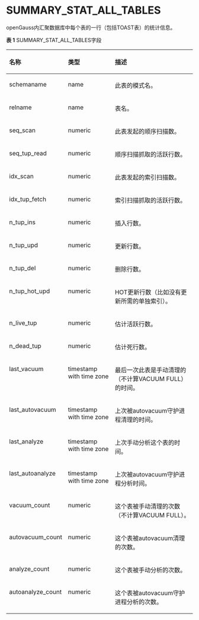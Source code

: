 # SUMMARY\_STAT\_ALL\_TABLES<a name="ZH-CN_TOPIC_0245374693"></a>

openGauss内汇聚数据库中每个表的一行（包括TOAST表）的统计信息。

**表 1**  SUMMARY\_STAT\_ALL\_TABLES字段

<a name="zh-cn_topic_0237122589_table94001310104614"></a>
<table><thead align="left"><tr id="zh-cn_topic_0237122589_row1761211108466"><th class="cellrowborder" valign="top" width="23.05%" id="mcps1.2.4.1.1"><p id="zh-cn_topic_0237122589_p26121310184610"><a name="zh-cn_topic_0237122589_p26121310184610"></a><a name="zh-cn_topic_0237122589_p26121310184610"></a><strong id="zh-cn_topic_0237122589_b13612191094610"><a name="zh-cn_topic_0237122589_b13612191094610"></a><a name="zh-cn_topic_0237122589_b13612191094610"></a>名称</strong></p>
</th>
<th class="cellrowborder" valign="top" width="27.04%" id="mcps1.2.4.1.2"><p id="zh-cn_topic_0237122589_p13612151019460"><a name="zh-cn_topic_0237122589_p13612151019460"></a><a name="zh-cn_topic_0237122589_p13612151019460"></a><strong id="zh-cn_topic_0237122589_b116127108468"><a name="zh-cn_topic_0237122589_b116127108468"></a><a name="zh-cn_topic_0237122589_b116127108468"></a>类型</strong></p>
</th>
<th class="cellrowborder" valign="top" width="49.91%" id="mcps1.2.4.1.3"><p id="zh-cn_topic_0237122589_p26120107465"><a name="zh-cn_topic_0237122589_p26120107465"></a><a name="zh-cn_topic_0237122589_p26120107465"></a><strong id="zh-cn_topic_0237122589_b106121110194616"><a name="zh-cn_topic_0237122589_b106121110194616"></a><a name="zh-cn_topic_0237122589_b106121110194616"></a>描述</strong></p>
</th>
</tr>
</thead>
<tbody><tr id="zh-cn_topic_0237122589_row961311084618"><td class="cellrowborder" valign="top" width="23.05%" headers="mcps1.2.4.1.1 "><p id="zh-cn_topic_0237122589_p13613111018467"><a name="zh-cn_topic_0237122589_p13613111018467"></a><a name="zh-cn_topic_0237122589_p13613111018467"></a>schemaname</p>
</td>
<td class="cellrowborder" valign="top" width="27.04%" headers="mcps1.2.4.1.2 "><p id="zh-cn_topic_0237122589_p1761312109467"><a name="zh-cn_topic_0237122589_p1761312109467"></a><a name="zh-cn_topic_0237122589_p1761312109467"></a>name</p>
</td>
<td class="cellrowborder" valign="top" width="49.91%" headers="mcps1.2.4.1.3 "><p id="zh-cn_topic_0237122589_p3613171044616"><a name="zh-cn_topic_0237122589_p3613171044616"></a><a name="zh-cn_topic_0237122589_p3613171044616"></a>此表的模式名。</p>
</td>
</tr>
<tr id="zh-cn_topic_0237122589_row18613710114613"><td class="cellrowborder" valign="top" width="23.05%" headers="mcps1.2.4.1.1 "><p id="zh-cn_topic_0237122589_p16131510144615"><a name="zh-cn_topic_0237122589_p16131510144615"></a><a name="zh-cn_topic_0237122589_p16131510144615"></a>relname</p>
</td>
<td class="cellrowborder" valign="top" width="27.04%" headers="mcps1.2.4.1.2 "><p id="zh-cn_topic_0237122589_p196131310144610"><a name="zh-cn_topic_0237122589_p196131310144610"></a><a name="zh-cn_topic_0237122589_p196131310144610"></a>name</p>
</td>
<td class="cellrowborder" valign="top" width="49.91%" headers="mcps1.2.4.1.3 "><p id="zh-cn_topic_0237122589_p8613191064610"><a name="zh-cn_topic_0237122589_p8613191064610"></a><a name="zh-cn_topic_0237122589_p8613191064610"></a>表名。</p>
</td>
</tr>
<tr id="zh-cn_topic_0237122589_row1361391015466"><td class="cellrowborder" valign="top" width="23.05%" headers="mcps1.2.4.1.1 "><p id="zh-cn_topic_0237122589_p461321014618"><a name="zh-cn_topic_0237122589_p461321014618"></a><a name="zh-cn_topic_0237122589_p461321014618"></a>seq_scan</p>
</td>
<td class="cellrowborder" valign="top" width="27.04%" headers="mcps1.2.4.1.2 "><p id="zh-cn_topic_0237122589_p16141510194612"><a name="zh-cn_topic_0237122589_p16141510194612"></a><a name="zh-cn_topic_0237122589_p16141510194612"></a>numeric</p>
</td>
<td class="cellrowborder" valign="top" width="49.91%" headers="mcps1.2.4.1.3 "><p id="zh-cn_topic_0237122589_p1661419105467"><a name="zh-cn_topic_0237122589_p1661419105467"></a><a name="zh-cn_topic_0237122589_p1661419105467"></a>此表发起的顺序扫描数。</p>
</td>
</tr>
<tr id="zh-cn_topic_0237122589_row8614110124610"><td class="cellrowborder" valign="top" width="23.05%" headers="mcps1.2.4.1.1 "><p id="zh-cn_topic_0237122589_p861771013465"><a name="zh-cn_topic_0237122589_p861771013465"></a><a name="zh-cn_topic_0237122589_p861771013465"></a>seq_tup_read</p>
</td>
<td class="cellrowborder" valign="top" width="27.04%" headers="mcps1.2.4.1.2 "><p id="zh-cn_topic_0237122589_p14617171014613"><a name="zh-cn_topic_0237122589_p14617171014613"></a><a name="zh-cn_topic_0237122589_p14617171014613"></a>numeric</p>
</td>
<td class="cellrowborder" valign="top" width="49.91%" headers="mcps1.2.4.1.3 "><p id="zh-cn_topic_0237122589_p13617131064616"><a name="zh-cn_topic_0237122589_p13617131064616"></a><a name="zh-cn_topic_0237122589_p13617131064616"></a>顺序扫描抓取的活跃行数。</p>
</td>
</tr>
<tr id="zh-cn_topic_0237122589_row961719108463"><td class="cellrowborder" valign="top" width="23.05%" headers="mcps1.2.4.1.1 "><p id="zh-cn_topic_0237122589_p1961713108463"><a name="zh-cn_topic_0237122589_p1961713108463"></a><a name="zh-cn_topic_0237122589_p1961713108463"></a>idx_scan</p>
</td>
<td class="cellrowborder" valign="top" width="27.04%" headers="mcps1.2.4.1.2 "><p id="zh-cn_topic_0237122589_p161701010466"><a name="zh-cn_topic_0237122589_p161701010466"></a><a name="zh-cn_topic_0237122589_p161701010466"></a>numeric</p>
</td>
<td class="cellrowborder" valign="top" width="49.91%" headers="mcps1.2.4.1.3 "><p id="zh-cn_topic_0237122589_p161817102469"><a name="zh-cn_topic_0237122589_p161817102469"></a><a name="zh-cn_topic_0237122589_p161817102469"></a>此表发起的索引扫描数。</p>
</td>
</tr>
<tr id="zh-cn_topic_0237122589_row861851013466"><td class="cellrowborder" valign="top" width="23.05%" headers="mcps1.2.4.1.1 "><p id="zh-cn_topic_0237122589_p4618111084615"><a name="zh-cn_topic_0237122589_p4618111084615"></a><a name="zh-cn_topic_0237122589_p4618111084615"></a>idx_tup_fetch</p>
</td>
<td class="cellrowborder" valign="top" width="27.04%" headers="mcps1.2.4.1.2 "><p id="zh-cn_topic_0237122589_p19618201094611"><a name="zh-cn_topic_0237122589_p19618201094611"></a><a name="zh-cn_topic_0237122589_p19618201094611"></a>numeric</p>
</td>
<td class="cellrowborder" valign="top" width="49.91%" headers="mcps1.2.4.1.3 "><p id="zh-cn_topic_0237122589_p4618161094618"><a name="zh-cn_topic_0237122589_p4618161094618"></a><a name="zh-cn_topic_0237122589_p4618161094618"></a>索引扫描抓取的活跃行数。</p>
</td>
</tr>
<tr id="zh-cn_topic_0237122589_row261881054617"><td class="cellrowborder" valign="top" width="23.05%" headers="mcps1.2.4.1.1 "><p id="zh-cn_topic_0237122589_p1361810107461"><a name="zh-cn_topic_0237122589_p1361810107461"></a><a name="zh-cn_topic_0237122589_p1361810107461"></a>n_tup_ins</p>
</td>
<td class="cellrowborder" valign="top" width="27.04%" headers="mcps1.2.4.1.2 "><p id="zh-cn_topic_0237122589_p1261971074618"><a name="zh-cn_topic_0237122589_p1261971074618"></a><a name="zh-cn_topic_0237122589_p1261971074618"></a>numeric</p>
</td>
<td class="cellrowborder" valign="top" width="49.91%" headers="mcps1.2.4.1.3 "><p id="zh-cn_topic_0237122589_p13619610174612"><a name="zh-cn_topic_0237122589_p13619610174612"></a><a name="zh-cn_topic_0237122589_p13619610174612"></a>插入行数。</p>
</td>
</tr>
<tr id="zh-cn_topic_0237122589_row17619181016463"><td class="cellrowborder" valign="top" width="23.05%" headers="mcps1.2.4.1.1 "><p id="zh-cn_topic_0237122589_p1361911104461"><a name="zh-cn_topic_0237122589_p1361911104461"></a><a name="zh-cn_topic_0237122589_p1361911104461"></a>n_tup_upd</p>
</td>
<td class="cellrowborder" valign="top" width="27.04%" headers="mcps1.2.4.1.2 "><p id="zh-cn_topic_0237122589_p861911018469"><a name="zh-cn_topic_0237122589_p861911018469"></a><a name="zh-cn_topic_0237122589_p861911018469"></a>numeric</p>
</td>
<td class="cellrowborder" valign="top" width="49.91%" headers="mcps1.2.4.1.3 "><p id="zh-cn_topic_0237122589_p5619161004610"><a name="zh-cn_topic_0237122589_p5619161004610"></a><a name="zh-cn_topic_0237122589_p5619161004610"></a>更新行数。</p>
</td>
</tr>
<tr id="zh-cn_topic_0237122589_row7619131015468"><td class="cellrowborder" valign="top" width="23.05%" headers="mcps1.2.4.1.1 "><p id="zh-cn_topic_0237122589_p1961911034614"><a name="zh-cn_topic_0237122589_p1961911034614"></a><a name="zh-cn_topic_0237122589_p1961911034614"></a>n_tup_del</p>
</td>
<td class="cellrowborder" valign="top" width="27.04%" headers="mcps1.2.4.1.2 "><p id="zh-cn_topic_0237122589_p11619141017461"><a name="zh-cn_topic_0237122589_p11619141017461"></a><a name="zh-cn_topic_0237122589_p11619141017461"></a>numeric</p>
</td>
<td class="cellrowborder" valign="top" width="49.91%" headers="mcps1.2.4.1.3 "><p id="zh-cn_topic_0237122589_p136191310174618"><a name="zh-cn_topic_0237122589_p136191310174618"></a><a name="zh-cn_topic_0237122589_p136191310174618"></a>删除行数。</p>
</td>
</tr>
<tr id="zh-cn_topic_0237122589_row5620610144615"><td class="cellrowborder" valign="top" width="23.05%" headers="mcps1.2.4.1.1 "><p id="zh-cn_topic_0237122589_p166201110144619"><a name="zh-cn_topic_0237122589_p166201110144619"></a><a name="zh-cn_topic_0237122589_p166201110144619"></a>n_tup_hot_upd</p>
</td>
<td class="cellrowborder" valign="top" width="27.04%" headers="mcps1.2.4.1.2 "><p id="zh-cn_topic_0237122589_p1962011010466"><a name="zh-cn_topic_0237122589_p1962011010466"></a><a name="zh-cn_topic_0237122589_p1962011010466"></a>numeric</p>
</td>
<td class="cellrowborder" valign="top" width="49.91%" headers="mcps1.2.4.1.3 "><p id="zh-cn_topic_0237122589_p4620210194611"><a name="zh-cn_topic_0237122589_p4620210194611"></a><a name="zh-cn_topic_0237122589_p4620210194611"></a>HOT更新行数（比如没有更新所需的单独索引）。</p>
</td>
</tr>
<tr id="zh-cn_topic_0237122589_row4620410174616"><td class="cellrowborder" valign="top" width="23.05%" headers="mcps1.2.4.1.1 "><p id="zh-cn_topic_0237122589_p126201010174618"><a name="zh-cn_topic_0237122589_p126201010174618"></a><a name="zh-cn_topic_0237122589_p126201010174618"></a>n_live_tup</p>
</td>
<td class="cellrowborder" valign="top" width="27.04%" headers="mcps1.2.4.1.2 "><p id="zh-cn_topic_0237122589_p262041017462"><a name="zh-cn_topic_0237122589_p262041017462"></a><a name="zh-cn_topic_0237122589_p262041017462"></a>numeric</p>
</td>
<td class="cellrowborder" valign="top" width="49.91%" headers="mcps1.2.4.1.3 "><p id="zh-cn_topic_0237122589_p17620111004614"><a name="zh-cn_topic_0237122589_p17620111004614"></a><a name="zh-cn_topic_0237122589_p17620111004614"></a>估计活跃行数。</p>
</td>
</tr>
<tr id="zh-cn_topic_0237122589_row6620171020468"><td class="cellrowborder" valign="top" width="23.05%" headers="mcps1.2.4.1.1 "><p id="zh-cn_topic_0237122589_p17620131016466"><a name="zh-cn_topic_0237122589_p17620131016466"></a><a name="zh-cn_topic_0237122589_p17620131016466"></a>n_dead_tup</p>
</td>
<td class="cellrowborder" valign="top" width="27.04%" headers="mcps1.2.4.1.2 "><p id="zh-cn_topic_0237122589_p20621710144618"><a name="zh-cn_topic_0237122589_p20621710144618"></a><a name="zh-cn_topic_0237122589_p20621710144618"></a>numeric</p>
</td>
<td class="cellrowborder" valign="top" width="49.91%" headers="mcps1.2.4.1.3 "><p id="zh-cn_topic_0237122589_p162121004618"><a name="zh-cn_topic_0237122589_p162121004618"></a><a name="zh-cn_topic_0237122589_p162121004618"></a>估计死行数。</p>
</td>
</tr>
<tr id="zh-cn_topic_0237122589_row962181015462"><td class="cellrowborder" valign="top" width="23.05%" headers="mcps1.2.4.1.1 "><p id="zh-cn_topic_0237122589_p1062161024620"><a name="zh-cn_topic_0237122589_p1062161024620"></a><a name="zh-cn_topic_0237122589_p1062161024620"></a>last_vacuum</p>
</td>
<td class="cellrowborder" valign="top" width="27.04%" headers="mcps1.2.4.1.2 "><p id="zh-cn_topic_0237122589_p4621010184618"><a name="zh-cn_topic_0237122589_p4621010184618"></a><a name="zh-cn_topic_0237122589_p4621010184618"></a>timestamp with time zone</p>
</td>
<td class="cellrowborder" valign="top" width="49.91%" headers="mcps1.2.4.1.3 "><p id="zh-cn_topic_0237122589_p1462151012468"><a name="zh-cn_topic_0237122589_p1462151012468"></a><a name="zh-cn_topic_0237122589_p1462151012468"></a>最后一次此表是手动清理的（不计算VACUUM FULL）的时间。</p>
</td>
</tr>
<tr id="zh-cn_topic_0237122589_row17621110134610"><td class="cellrowborder" valign="top" width="23.05%" headers="mcps1.2.4.1.1 "><p id="zh-cn_topic_0237122589_p14621210134612"><a name="zh-cn_topic_0237122589_p14621210134612"></a><a name="zh-cn_topic_0237122589_p14621210134612"></a>last_autovacuum</p>
</td>
<td class="cellrowborder" valign="top" width="27.04%" headers="mcps1.2.4.1.2 "><p id="zh-cn_topic_0237122589_p862171016461"><a name="zh-cn_topic_0237122589_p862171016461"></a><a name="zh-cn_topic_0237122589_p862171016461"></a>timestamp with time zone</p>
</td>
<td class="cellrowborder" valign="top" width="49.91%" headers="mcps1.2.4.1.3 "><p id="zh-cn_topic_0237122589_p3622710154617"><a name="zh-cn_topic_0237122589_p3622710154617"></a><a name="zh-cn_topic_0237122589_p3622710154617"></a>上次被autovacuum守护进程清理的时间。</p>
</td>
</tr>
<tr id="zh-cn_topic_0237122589_row1562261074616"><td class="cellrowborder" valign="top" width="23.05%" headers="mcps1.2.4.1.1 "><p id="zh-cn_topic_0237122589_p2622101016467"><a name="zh-cn_topic_0237122589_p2622101016467"></a><a name="zh-cn_topic_0237122589_p2622101016467"></a>last_analyze</p>
</td>
<td class="cellrowborder" valign="top" width="27.04%" headers="mcps1.2.4.1.2 "><p id="zh-cn_topic_0237122589_p14622110134611"><a name="zh-cn_topic_0237122589_p14622110134611"></a><a name="zh-cn_topic_0237122589_p14622110134611"></a>timestamp with time zone</p>
</td>
<td class="cellrowborder" valign="top" width="49.91%" headers="mcps1.2.4.1.3 "><p id="zh-cn_topic_0237122589_p136226104468"><a name="zh-cn_topic_0237122589_p136226104468"></a><a name="zh-cn_topic_0237122589_p136226104468"></a>上次手动分析这个表的时间。</p>
</td>
</tr>
<tr id="zh-cn_topic_0237122589_row1762281064619"><td class="cellrowborder" valign="top" width="23.05%" headers="mcps1.2.4.1.1 "><p id="zh-cn_topic_0237122589_p196221102469"><a name="zh-cn_topic_0237122589_p196221102469"></a><a name="zh-cn_topic_0237122589_p196221102469"></a>last_autoanalyze</p>
</td>
<td class="cellrowborder" valign="top" width="27.04%" headers="mcps1.2.4.1.2 "><p id="zh-cn_topic_0237122589_p462261012464"><a name="zh-cn_topic_0237122589_p462261012464"></a><a name="zh-cn_topic_0237122589_p462261012464"></a>timestamp with time zone</p>
</td>
<td class="cellrowborder" valign="top" width="49.91%" headers="mcps1.2.4.1.3 "><p id="zh-cn_topic_0237122589_p11622210154618"><a name="zh-cn_topic_0237122589_p11622210154618"></a><a name="zh-cn_topic_0237122589_p11622210154618"></a>上次被autovacuum守护进程分析时间。</p>
</td>
</tr>
<tr id="zh-cn_topic_0237122589_row18623151019461"><td class="cellrowborder" valign="top" width="23.05%" headers="mcps1.2.4.1.1 "><p id="zh-cn_topic_0237122589_p962320108468"><a name="zh-cn_topic_0237122589_p962320108468"></a><a name="zh-cn_topic_0237122589_p962320108468"></a>vacuum_count</p>
</td>
<td class="cellrowborder" valign="top" width="27.04%" headers="mcps1.2.4.1.2 "><p id="zh-cn_topic_0237122589_p8623191015460"><a name="zh-cn_topic_0237122589_p8623191015460"></a><a name="zh-cn_topic_0237122589_p8623191015460"></a>numeric</p>
</td>
<td class="cellrowborder" valign="top" width="49.91%" headers="mcps1.2.4.1.3 "><p id="zh-cn_topic_0237122589_p962391024615"><a name="zh-cn_topic_0237122589_p962391024615"></a><a name="zh-cn_topic_0237122589_p962391024615"></a>这个表被手动清理的次数（不计算VACUUM FULL）。</p>
</td>
</tr>
<tr id="zh-cn_topic_0237122589_row15623010184615"><td class="cellrowborder" valign="top" width="23.05%" headers="mcps1.2.4.1.1 "><p id="zh-cn_topic_0237122589_p76235101461"><a name="zh-cn_topic_0237122589_p76235101461"></a><a name="zh-cn_topic_0237122589_p76235101461"></a>autovacuum_count</p>
</td>
<td class="cellrowborder" valign="top" width="27.04%" headers="mcps1.2.4.1.2 "><p id="zh-cn_topic_0237122589_p462331054618"><a name="zh-cn_topic_0237122589_p462331054618"></a><a name="zh-cn_topic_0237122589_p462331054618"></a>numeric</p>
</td>
<td class="cellrowborder" valign="top" width="49.91%" headers="mcps1.2.4.1.3 "><p id="zh-cn_topic_0237122589_p196231410154616"><a name="zh-cn_topic_0237122589_p196231410154616"></a><a name="zh-cn_topic_0237122589_p196231410154616"></a>这个表被autovacuum清理的次数。</p>
</td>
</tr>
<tr id="zh-cn_topic_0237122589_row1162391014462"><td class="cellrowborder" valign="top" width="23.05%" headers="mcps1.2.4.1.1 "><p id="zh-cn_topic_0237122589_p156241410134619"><a name="zh-cn_topic_0237122589_p156241410134619"></a><a name="zh-cn_topic_0237122589_p156241410134619"></a>analyze_count</p>
</td>
<td class="cellrowborder" valign="top" width="27.04%" headers="mcps1.2.4.1.2 "><p id="zh-cn_topic_0237122589_p9624910104617"><a name="zh-cn_topic_0237122589_p9624910104617"></a><a name="zh-cn_topic_0237122589_p9624910104617"></a>numeric</p>
</td>
<td class="cellrowborder" valign="top" width="49.91%" headers="mcps1.2.4.1.3 "><p id="zh-cn_topic_0237122589_p06241110104615"><a name="zh-cn_topic_0237122589_p06241110104615"></a><a name="zh-cn_topic_0237122589_p06241110104615"></a>这个表被手动分析的次数。</p>
</td>
</tr>
<tr id="zh-cn_topic_0237122589_row9624310174618"><td class="cellrowborder" valign="top" width="23.05%" headers="mcps1.2.4.1.1 "><p id="zh-cn_topic_0237122589_p3624161034613"><a name="zh-cn_topic_0237122589_p3624161034613"></a><a name="zh-cn_topic_0237122589_p3624161034613"></a>autoanalyze_count</p>
</td>
<td class="cellrowborder" valign="top" width="27.04%" headers="mcps1.2.4.1.2 "><p id="zh-cn_topic_0237122589_p1262481016466"><a name="zh-cn_topic_0237122589_p1262481016466"></a><a name="zh-cn_topic_0237122589_p1262481016466"></a>numeric</p>
</td>
<td class="cellrowborder" valign="top" width="49.91%" headers="mcps1.2.4.1.3 "><p id="zh-cn_topic_0237122589_p1624171015464"><a name="zh-cn_topic_0237122589_p1624171015464"></a><a name="zh-cn_topic_0237122589_p1624171015464"></a>这个表被autovacuum守护进程分析的次数。</p>
</td>
</tr>
</tbody>
</table>
